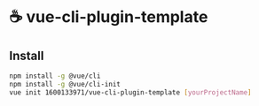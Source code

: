 # ☕️ vue-cli-plugin-template

## Install

``` sh
npm install -g @vue/cli
npm install -g @vue/cli-init
vue init 1600133971/vue-cli-plugin-template [yourProjectName]
```


